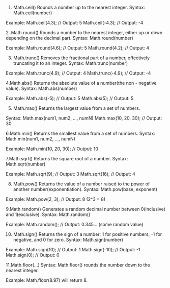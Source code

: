 1. Math.ceil()
Rounds a number up to the nearest integer.
Syntax: Math.ceil(number)

Example:
Math.ceil(4.3);  // Output: 5
Math.ceil(-4.3); // Output: -4

2 .Math.round()
Rounds a number to the nearest integer, either up or down depending on the decimal part.
Syntax: Math.round(number)

Example:
Math.round(4.6);  // Output: 5
Math.round(4.2);  // Output: 4

3. Math.trunc()
Removes the fractional part of a number, effectively truncating it to an integer.
Syntax: Math.trunc(number)

Example:
Math.trunc(4.9);  // Output: 4
Math.trunc(-4.9); // Output: -4

4.Math.abs()
Returns the absolute value of a number(the non - negative value).
Syntax: Math.abs(number)

Example:
Math.abs(-5); // Output: 5
Math.abs(5);  // Output: 5

5. Math.max()
Returns the largest value from a set of numbers.

Syntax: Math.max(num1, num2, ..., numN)
Math.max(10, 20, 30); // Output: 30


6.Math.min()
Returns the smallest value from a set of numbers.
Syntax: Math.min(num1, num2, ..., numN)

Example:
Math.min(10, 20, 30); // Output: 10


7.Math.sqrt()
Returns the square root of a number.
Syntax: Math.sqrt(number)

Example:
Math.sqrt(9);  // Output: 3
Math.sqrt(16); // Output: 4


8. Math.pow()
Returns the value of a number raised to the power of another number(exponentiation).
Syntax: Math.pow(base, exponent)

Example:
Math.pow(2, 3); // Output: 8 (2^3 = 8)

9.Math.random()
Generates a random decimal number between 0(inclusive) and 1(exclusive).
Syntax: Math.random()

Example:
Math.random(); // Output: 0.345... (some random value)

10. Math.sign()
Returns the sign of a number: 1 for positive numbers, -1 for negative, and 0 for zero.
Syntax: Math.sign(number)

Example:
Math.sign(10);  // Output: 1
Math.sign(-10); // Output: -1
Math.sign(0);   // Output: 0

11.Math.floor(...)
Syntax: Math.floor() rounds the number down to the nearest integer.

Example:
Math.floor(8.97) will return 8.
